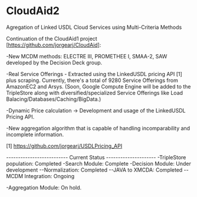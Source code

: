 CloudAid2
=========

Agregation of Linked USDL Cloud Services using Multi-Criteria Methods

Continuation of the CloudAid1 project [https://github.com/jorgearj/CloudAid]:

-New MCDM methods: ELECTRE III, PROMETHEE I, SMAA-2, SAW developed by the Decision Deck group.

-Real Service Offerings - Extracted using the LinkedUSDL pricing API [1] plus scraping. Currently, there's a total of 9280 Service Offerings from AmazonEC2 and Arsys. (Soon, Google Compute Engine will be added to the TripleStore along with diversified/specialized Service Offerings like Load Balacing/Databases/Caching/BigData.)

-Dynamic Price calculation -> Development and usage of the LinkedUSDL Pricing API.

-New aggregation algorithm that is capable of handling incomparability and incomplete information. 


[1] https://github.com/jorgearj/USDLPricing_API


-------------------------- Current Status ---------------------
-TripleStore population: Completed
-Search Module: Complete
-Decision Module: Under development
--Normalization: Completed
--JAVA to XMCDA: Completed
--MCDM Integration: Ongoing


-Aggregation Module: On hold.
